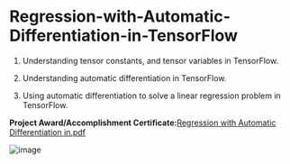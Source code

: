 # Regression-with-Automatic-Differentiation-in-TensorFlow

1. Understanding tensor constants, and tensor variables in TensorFlow.

2. Understanding automatic differentiation in TensorFlow.

3. Using automatic differentiation to solve a linear regression problem in TensorFlow.





**Project Award/Accomplishment Certificate:**[Regression with Automatic Differentiation in.pdf](https://github.com/Pikachu0405/Regression-with-Automatic-Differentiation-in-TensorFlow/files/7660652/Regression.with.Automatic.Differentiation.in.pdf)

![image](https://user-images.githubusercontent.com/93926742/144848469-a28367f2-62be-435a-9bdd-5c607de4338a.png)
